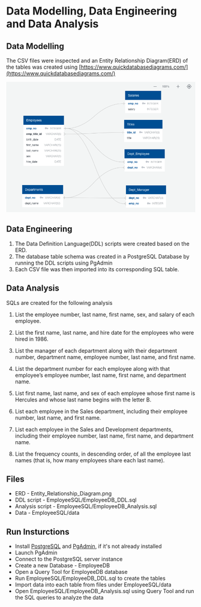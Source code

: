 # Data Modelling, Data Engineering and Data Analysis

## Data Modelling
The CSV files were inspected and an Entity Relationship Diagram(ERD) of the tables was created using [https://www.quickdatabasediagrams.com/](https://www.quickdatabasediagrams.com/)

![image info](./Entity_Relationship_Diagram.png)

## Data Engineering

1. The Data Definition Language(DDL) scripts were created based on the ERD.
2. The database table schema was created in a PostgreSQL Database by running the DDL scripts using PgAdmin 
3. Each CSV file was then imported into its corresponding SQL table.

## Data Analysis

SQLs are created for the following analysis 

1. List the employee number, last name, first name, sex, and salary of each employee.

2. List the first name, last name, and hire date for the employees who were hired in 1986.

3. List the manager of each department along with their department number, department name, employee number, last name, and first name.

4. List the department number for each employee along with that employee’s employee number, last name, first name, and department name.

5. List first name, last name, and sex of each employee whose first name is Hercules and whose last name begins with the letter B.

6. List each employee in the Sales department, including their employee number, last name, and first name.

7. List each employee in the Sales and Development departments, including their employee number, last name, first name, and department name.

8. List the frequency counts, in descending order, of all the employee last names (that is, how many employees share each last name).

## Files

* ERD - Entity_Relationship_Diagram.png
* DDL script - EmployeeSQL/EmployeeDB_DDL.sql
* Analysis script - EmployeeSQL/EmployeeDB_Analysis.sql
* Data - EmployeeSQL/data

## Run Insturctions

* Install [PostgreSQL](https://www.postgresql.org/) and [PgAdmin](https://www.pgadmin.org/), if it's not already installed
* Launch PgAdmin
* Connect to the PostgreSQL server instance
* Create a new Database - EmployeeDB
* Open a Query Tool for EmployeeDB database
* Run EmployeeSQL/EmployeeDB_DDL.sql to create the tables
* Import data into each table from files under EmployeeSQL/data
* Open EmployeeSQL/EmployeeDB_Analysis.sql using Query Tool and run the SQL queries to analyze the data 
